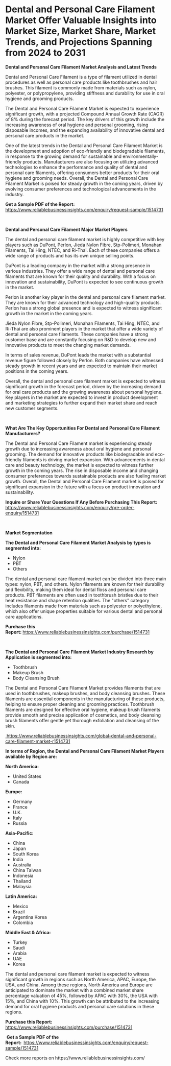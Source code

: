 <p><h1>Dental and Personal Care Filament Market Offer Valuable Insights into Market Size, Market Share, Market Trends, and Projections Spanning from 2024 to 2031</h1></p><p><strong>Dental and Personal Care Filament Market Analysis and Latest Trends</strong></p>
<p><p>Dental and Personal Care Filament is a type of filament utilized in dental procedures as well as personal care products like toothbrushes and hair brushes. This filament is commonly made from materials such as nylon, polyester, or polypropylene, providing stiffness and durability for use in oral hygiene and grooming products.</p><p>The Dental and Personal Care Filament Market is expected to experience significant growth, with a projected Compound Annual Growth Rate (CAGR) of 8% during the forecast period. The key drivers of this growth include the increasing awareness of oral hygiene and personal grooming, rising disposable incomes, and the expanding availability of innovative dental and personal care products in the market.</p><p>One of the latest trends in the Dental and Personal Care Filament Market is the development and adoption of eco-friendly and biodegradable filaments, in response to the growing demand for sustainable and environmentally-friendly products. Manufacturers are also focusing on utilizing advanced technologies to enhance the performance and quality of dental and personal care filaments, offering consumers better products for their oral hygiene and grooming needs. Overall, the Dental and Personal Care Filament Market is poised for steady growth in the coming years, driven by evolving consumer preferences and technological advancements in the industry.</p></p>
<p><strong>Get a Sample PDF of the Report:&nbsp;</strong> <a href="https://www.reliablebusinessinsights.com/enquiry/request-sample/1514731">https://www.reliablebusinessinsights.com/enquiry/request-sample/1514731</a></p>
<p>&nbsp;</p>
<p><strong>Dental and Personal Care Filament Major Market Players</strong></p>
<p><p>The dental and personal care filament market is highly competitive with key players such as DuPont, Perlon, Jieda Nylon Fibre, Stp-Polimeri, Monahan Filaments, Tai Hing, NTEC, and Ri-Thai. Each of these companies offers a wide range of products and has its own unique selling points.</p><p>DuPont is a leading company in the market with a strong presence in various industries. They offer a wide range of dental and personal care filaments that are known for their quality and durability. With a focus on innovation and sustainability, DuPont is expected to see continuous growth in the market.</p><p>Perlon is another key player in the dental and personal care filament market. They are known for their advanced technology and high-quality products. Perlon has a strong global presence and is expected to witness significant growth in the market in the coming years.</p><p>Jieda Nylon Fibre, Stp-Polimeri, Monahan Filaments, Tai Hing, NTEC, and Ri-Thai are also prominent players in the market that offer a wide variety of dental and personal care filaments. These companies have a strong customer base and are constantly focusing on R&D to develop new and innovative products to meet the changing market demands.</p><p>In terms of sales revenue, DuPont leads the market with a substantial revenue figure followed closely by Perlon. Both companies have witnessed steady growth in recent years and are expected to maintain their market positions in the coming years.</p><p>Overall, the dental and personal care filament market is expected to witness significant growth in the forecast period, driven by the increasing demand for oral care products and the growing awareness about personal hygiene. Key players in the market are expected to invest in product development and marketing strategies to further expand their market share and reach new customer segments.</p></p>
<p>&nbsp;</p>
<p><strong>What Are The Key Opportunities For Dental and Personal Care Filament Manufacturers?</strong></p>
<p><p>The Dental and Personal Care Filament market is experiencing steady growth due to increasing awareness about oral hygiene and personal grooming. The demand for innovative products like biodegradable and eco-friendly filaments is driving market expansion. With advancements in dental care and beauty technology, the market is expected to witness further growth in the coming years. The rise in disposable income and changing consumer preferences towards sustainable products are also fueling market growth. Overall, the Dental and Personal Care Filament market is poised for significant expansion in the future with a focus on product innovation and sustainability.</p></p>
<p><strong>Inquire or Share Your Questions If Any Before Purchasing This Report:</strong> <a href="https://www.reliablebusinessinsights.com/enquiry/pre-order-enquiry/1514731">https://www.reliablebusinessinsights.com/enquiry/pre-order-enquiry/1514731</a></p>
<p>&nbsp;</p>
<p><strong>Market Segmentation</strong></p>
<p><strong>The Dental and Personal Care Filament Market Analysis by types is segmented into:</strong></p>
<p><ul><li>Nylon</li><li>PBT</li><li>Others</li></ul></p>
<p><p>The dental and personal care filament market can be divided into three main types: nylon, PBT, and others. Nylon filaments are known for their durability and flexibility, making them ideal for dental floss and personal care products. PBT filaments are often used in toothbrush bristles due to their heat resistance and shape retention qualities. The "others" category includes filaments made from materials such as polyester or polyethylene, which also offer unique properties suitable for various dental and personal care applications.</p></p>
<p><strong>Purchase this Report:&nbsp;</strong><a href="https://www.reliablebusinessinsights.com/purchase/1514731">https://www.reliablebusinessinsights.com/purchase/1514731</a></p>
<p>&nbsp;</p>
<p><strong>The Dental and Personal Care Filament Market Industry Research by Application is segmented into:</strong></p>
<p><ul><li>Toothbrush</li><li>Makeup Brush</li><li>Body Cleansing Brush</li></ul></p>
<p><p>The Dental and Personal Care Filament Market provides filaments that are used in toothbrushes, makeup brushes, and body cleansing brushes. These filaments are essential components in the manufacturing of these products, helping to ensure proper cleaning and grooming practices. Toothbrush filaments are designed for effective oral hygiene, makeup brush filaments provide smooth and precise application of cosmetics, and body cleansing brush filaments offer gentle yet thorough exfoliation and cleansing of the skin.</p></p>
<p><a href="https://www.reliablebusinessinsights.com/global-dental-and-personal-care-filament-market-r1514731">&nbsp;https://www.reliablebusinessinsights.com/global-dental-and-personal-care-filament-market-r1514731</a></p>
<p><strong>In terms of Region, the Dental and Personal Care Filament Market Players available by Region are:</strong></p>
<p>
    <p> <strong> North America: </strong>
        <ul>
            <li>United States</li>
            <li>Canada</li>
        </ul>
        </p> 
    <p> <strong> Europe: </strong>
        <ul>
            <li>Germany</li>
            <li>France</li>
            <li>U.K.</li>
            <li>Italy</li>
            <li>Russia</li>
        </ul>
        </p> 
    <p> <strong> Asia-Pacific: </strong>
        <ul>
            <li>China</li>
            <li>Japan</li>
            <li>South Korea</li>
            <li>India</li>
            <li>Australia</li>
            <li>China Taiwan</li>
            <li>Indonesia</li>
            <li>Thailand</li>
            <li>Malaysia</li>
        </ul>
        </p> 
    <p> <strong> Latin America: </strong>
        <ul>
            <li>Mexico</li>
            <li>Brazil</li>
            <li>Argentina Korea</li>
            <li>Colombia</li>
        </ul>
        </p> 
    <p> <strong> Middle East & Africa: </strong>
        <ul>
            <li>Turkey</li>
            <li>Saudi</li>
            <li>Arabia</li>
            <li>UAE</li>
            <li>Korea</li>
        </ul>
    </p>
    </p>
<p><p>The dental and personal care filament market is expected to witness significant growth in regions such as North America, APAC, Europe, the USA, and China. Among these regions, North America and Europe are anticipated to dominate the market with a combined market share percentage valuation of 45%, followed by APAC with 30%, the USA with 15%, and China with 10%. This growth can be attributed to the increasing demand for oral hygiene products and personal care solutions in these regions.</p></p>
<p><strong>Purchase this Report: </strong><a href="https://www.reliablebusinessinsights.com/purchase/1514731">https://www.reliablebusinessinsights.com/purchase/1514731</a></p>
<p>&nbsp;<strong>Get a Sample PDF of the Report:&nbsp;&nbsp;</strong><a href="https://www.reliablebusinessinsights.com/enquiry/request-sample/1514731">https://www.reliablebusinessinsights.com/enquiry/request-sample/1514731</a></p>
<p><strong></strong></p>
<p>Check more reports on https://www.reliablebusinessinsights.com/</p>